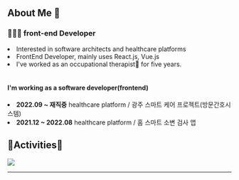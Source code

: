 <h2> About Me 👋 </h3>

<h3>👩🏻‍💻 front-end Developer</h4>
<li>Interested in software architects and healthcare platforms</li>
<li>FrontEnd Developer, mainly uses React.js, Vue.js</li>
<li>I've worked as an occupational therapist🏥 for five years.</li>
<br />
<!-- <img src="https://img.shields.io/badge/Scss-green?style=for-the-badge&logo=Sass&logoColor=CC6699"/>
<img src="https://img.shields.io/badge/arduino-green?style=for-the-badge&logo=arduino&logoColor=00979D"/>
<img src="https://img.shields.io/badge/node.js-green?style=for-the-badge&logo=nodedotjs&logoColor=339933"/>
<img src="https://img.shields.io/badge/Scss-green?style=for-the-badge&logo=Sass&logoColor=CC6699"/>
<img src="https://img.shields.io/badge/Scss-green?style=for-the-badge&logo=Sass&logoColor=CC6699"/>
<img src="https://img.shields.io/badge/Scss-green?style=for-the-badge&logo=Sass&logoColor=CC6699"/> -->


<h4>I'm working as a software developer(frontend)</h4>

<li> <strong>2022.09 ~ 재직중</strong>   healthcare platform / 광주 스마트 케어 프로젝트(방문간호시스템)</li>
<li> <strong>2021.12 ~ 2022.08</strong>  healthcare platform / 홈 스마트 소변 검사 앱</li>

<h2>🏇Activities🏇</h2>
<div><img src="https://github-readme-stats.vercel.app/api?username=Segyong56&theme=dracula&show_icons=true"></img></div>

--- 

